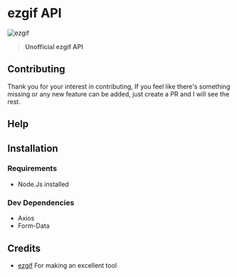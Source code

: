 # ezgif API

![ezgif](https://user-images.githubusercontent.com/17960677/100124630-e2865980-2ea1-11eb-94e4-7240432ed4a6.png)

> **Unofficial ezgif API**

## Contributing

Thank you for your interest in contributing, If you feel like there's something missing or any new feature can be added, just create a PR and I will see the rest.

## Help

## Installation

### Requirements

- Node.Js installed

### Dev Dependencies

- Axios
- Form-Data

## Credits

- [ezgif](https://ezgif.com) For making an excellent tool
